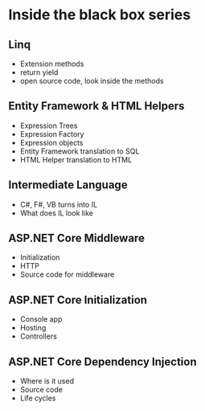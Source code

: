 # Inside the black box series


## Linq

- Extension methods
- return yield
- open source code, look inside the methods

## Entity Framework & HTML Helpers

- Expression Trees
- Expression Factory
- Expression objects
- Entity Framework translation to SQL
- HTML Helper translation to HTML

## Intermediate Language

- C#, F#, VB turns into IL
- What does IL look like

## ASP.NET Core Middleware

- Initialization
- HTTP
- Source code for <T> middleware

## ASP.NET Core Initialization

- Console app
- Hosting
- Controllers

## ASP.NET Core Dependency Injection

- Where is it used
- Source code
- Life cycles

##  